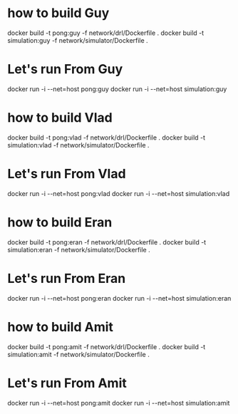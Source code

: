 # how to build Guy
docker build -t pong:guy -f network/drl/Dockerfile .
docker build -t simulation:guy -f network/simulator/Dockerfile .
# Let's run From Guy
docker run -i --net=host pong:guy
docker run -i --net=host simulation:guy

# how to build Vlad
docker build -t pong:vlad -f network/drl/Dockerfile .
docker build -t simulation:vlad -f network/simulator/Dockerfile .
# Let's run From Vlad
docker run -i --net=host pong:vlad
docker run -i --net=host simulation:vlad

# how to build Eran
docker build -t pong:eran -f network/drl/Dockerfile .
docker build -t simulation:eran -f network/simulator/Dockerfile .
# Let's run From Eran
docker run -i --net=host pong:eran
docker run -i --net=host simulation:eran

# how to build Amit
docker build -t pong:amit -f network/drl/Dockerfile .
docker build -t simulation:amit -f network/simulator/Dockerfile .
# Let's run From Amit
docker run -i --net=host pong:amit
docker run -i --net=host simulation:amit